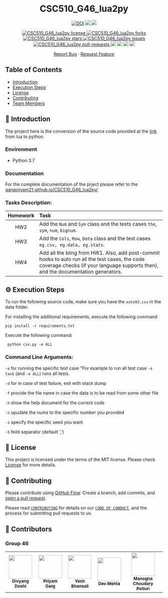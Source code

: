 <h1 align="center">
  CSC510_G46_lua2py
</h1>

<!--Badges-->
<p align="center">
<a href="https://zenodo.org/badge/latestdoi/533000112">
<img src="https://zenodo.org/badge/533000112.svg" alt="DOI"></a>
</a>
<a href="https://travis-ci.org/gargpriyam21">
<img src="https://travis-ci.org/gargpriyam21/CSC510_G46_lua2py.svg?master" />
</a>
<a href="https://codecov.io/gh/gargpriyam21/CSC510_G46_lua2py" > 
<img src="https://codecov.io/gh/gargpriyam21/CSC510_G46_lua2py/branch/main/graph/badge.svg?token=5PLVQBFU2L" /> 
</a>
</p>

<p align="center">
<a href="https://github.com/gargpriyam21/CSC510_G46_lua2py/blob/main/LICENSE.md" target="blank">
<img src="https://img.shields.io/github/license/gargpriyam21/CSC510_G46_lua2py?style=for-the-badge" alt="CSC510_G46_lua2py license" />
</a>
<a href="https://github.com/gargpriyam21/CSC510_G46_lua2py/fork" target="blank">
<img src="https://img.shields.io/github/forks/gargpriyam21/CSC510_G46_lua2py?style=for-the-badge" alt="CSC510_G46_lua2py forks"/>
</a>
<a href="https://github.com/gargpriyam21/CSC510_G46_lua2py/stargazers" target="blank">
<img src="https://img.shields.io/github/stars/gargpriyam21/CSC510_G46_lua2py?style=for-the-badge" alt="CSC510_G46_lua2py stars"/>
</a>
<a href="https://github.com/gargpriyam21/CSC510_G46_lua2py/issues" target="blank">
<img src="https://img.shields.io/github/issues/gargpriyam21/CSC510_G46_lua2py?style=for-the-badge" alt="CSC510_G46_lua2py issues"/>
</a>
<a href="https://github.com/gargpriyam21/CSC510_G46_lua2py/pulls" target="blank">
<img src="https://img.shields.io/github/issues-pr/gargpriyam21/CSC510_G46_lua2py?style=for-the-badge" alt="CSC510_G46_lua2py pull-requests"/>
</a>
<a href="https://github.com/gargpriyam21/CSC510_G46_lua2py/graphs/contributors" alt="CSC510_G46_lua2py Contributors">
<img src="https://img.shields.io/github/contributors/gargpriyam21/CSC510_G46_lua2py?style=for-the-badge" /></a>
</a>
<a href="https://github.com/gargpriyam21/CSC510_G46_lua2py/graphs/commit-activity" alt="CSC510_G46_lua2py commit activity">
<img src="https://img.shields.io/github/commit-activity/w/gargpriyam21/CSC510_G46_lua2py?style=for-the-badge" /></a> 
</a>
<a href="https://img.shields.io/github/repo-size/gargpriyam21/CSC510_G46_lua2py" alt="CSC510_G46_lua2py repo size">
<img src="https://img.shields.io/github/repo-size/gargpriyam21/CSC510_G46_lua2py?style=for-the-badge" /></a>
</a>
<a href="https://img.shields.io/tokei/lines/github/gargpriyam21/CSC510_G46_lua2py" alt="CSC510_G46_lua2py total lines">
<img src="https://img.shields.io/tokei/lines/github/gargpriyam21/CSC510_G46_lua2py?style=for-the-badge" /></a> 
</a>
</p>

<p align="center">
    <a href="https://github.com/gargpriyam21/CSC510_G46_lua2py/issues/new/choose">Report Bug</a>
    ·
    <a href="https://github.com/gargpriyam21/CSC510_G46_lua2py/issues/new/choose">Request Feature</a>
</p>

## Table of Contents
- [Introduction](#Introduction)
- [Execution Steps](#ExecutionSteps)
- [License](#License)
- [Contributing](#Contributing)
- [Team Members](#TeamMember)

## 📖 Introduction <a name="Introduction"></a>

The project here is the conversion of the source code provided at the [link](https://github.com/txt/se22/blob/main/etc/pdf/csv.pdf) from lua to python.

### Environment

- Python 3.7

### Documentation

For the complete documentation of the prject please refer to the [gargpriyam21.github.io/CSC510_G46_lua2py/](https://gargpriyam21.github.io/CSC510_G46_lua2py/)

### Tasks Description:
Homework| Task|
|:------:|:------|
|HW2     | Add the `Num` and `Sym` class and the tests cases `the`, `sym`, `num`, `bignum`.|
|HW3     | Add the `Cols`, `Row`, `Data` class and the test cases `eg.csv, eg.data, eg.stats`.|
|HW4     |  Add all the bling from HW1. Also, add post-commit hooks to auto run all the test cases, the code coverage checks (if your language supports then), and the documentation generators.|

## ⚙️ Execution Steps <a name="ExecutionSteps"></a>

To run the following source code, make sure you have the `auto93.csv` in the data folder.

For installing the additional requirements, execute the following command

``` pip install -r requirements.txt ```

Execute the following command:

``` python csv.py -e ALL```

### Command Line Arguments:

`-e` for running the specific test case "For example to run all test case `-e task` (and `-e ALL`) runs all tests.

`-d` for in case of test failure, exit with stack dump  

`-f` provide the file name in case the data is to be read from some other file

`-h` show the help document for the current code

`-n` upudate the nums to the specific number you provided

`-s` specify the specific seed you want

`-S` feild separator (default ',')

## 📝 License <a name="License"></a>

This project is licensed under the terms of the MIT license. Please check [License](https://github.com/divyang02/CSC510_SE_G46/blob/main/LICENSE) for more details.

## 🍰 Contributing <a name="Contributing"></a>
Please contribute using [GitHub Flow](https://guides.github.com/introduction/flow). Create a branch, add commits, and [open a pull request](https://github.com/divyang02/CSC510_SE_G46/compare).

Please read [`CONTRIBUTING`](CONTRIBUTING.md) for details on our [`CODE OF CONDUCT`](CODE_OF_CONDUCT.md), and the process for submitting pull requests to us.

## 👥 Contributors <a name="Contributors"></a>

### Group 46

<table>
  <tr>
    <td align="center"><a href="https://github.com/divyang02"><img src="https://avatars.githubusercontent.com/u/23277855?v=4" width="75px;" alt=""/><br /><sub><b>Divyang Doshi</b></sub></a></td>
    <td align="center"><a href="https://github.com/gargpriyam21"><img src="https://avatars.githubusercontent.com/u/32238511?v=4" width="75px;" alt=""/><br /><sub><b>Priyam Garg</b></sub></a><br /></td>
    <td align="center"><a href="https://github.com/bhansaliyash"><img src="https://avatars.githubusercontent.com/u/21220880?v=4" width="75px;" alt=""/><br /><sub><b>Yash Bhansali</b></sub></a><br /></td>
    <td align="center"><a href="https://github.com/devmehta1999"><img src="https://avatars.githubusercontent.com/u/48157574?v=4" width="75px;" alt=""/><br /><sub><b>Dev Mehta</b></sub></a><br /></td>
    <td align="center"><a href="https://github.com/manognapc"><img src="https://avatars.githubusercontent.com/u/112452957?v=4" width="75px;" alt=""/><br /><sub><b>Manogna Choudary Potluri</b></sub></a><br /></td>
  </tr>
</table>
